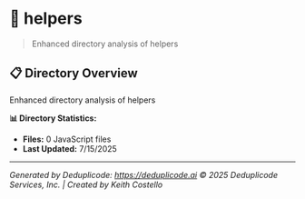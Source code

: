 # 📁 helpers

> Enhanced directory analysis of helpers

## 📋 Directory Overview

Enhanced directory analysis of helpers

**📊 Directory Statistics:**
- **Files:** 0 JavaScript files
- **Last Updated:** 7/15/2025

---

*Generated by Deduplicode: https://deduplicode.ai*
*© 2025 Deduplicode Services, Inc. | Created by Keith Costello*
